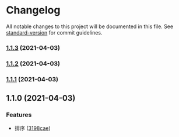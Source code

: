 # Changelog

All notable changes to this project will be documented in this file. See [standard-version](https://github.com/conventional-changelog/standard-version) for commit guidelines.

### [1.1.3](https://github.com/meijintao233/pinyinsort/compare/v1.1.2...v1.1.3) (2021-04-03)

### [1.1.2](https://github.com/meijintao233/pinyinsort/compare/v1.1.0...v1.1.2) (2021-04-03)

### [1.1.1](https://github.com/meijintao233/pinyinsort/compare/v1.1.0...v1.1.1) (2021-04-03)

## 1.1.0 (2021-04-03)


### Features

* 排序 ([3198cae](https://github.com/meijintao233/pinyinsort/commit/3198caefa16f8502f4d480c9867a23dc2fecfe71))
